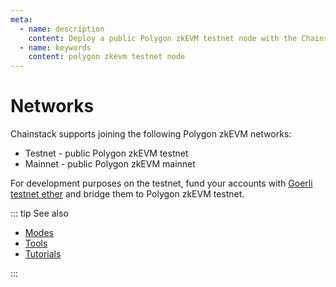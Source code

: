 ```yaml
---
meta:
  - name: description
    content: Deploy a public Polygon zkEVM testnet node with the Chainstack managed blockchain services in minutes.
  - name: keywords
    content: polygon zkevm testnet node
---
```


# Networks

Chainstack supports joining the following Polygon zkEVM networks:

* Testnet - public Polygon zkEVM testnet
* Mainnet - public Polygon zkEVM mainnet

For development purposes on the testnet, fund your accounts with [Goerli testnet ether](https://goerli-faucet.pk910.de) and bridge them to Polygon zkEVM testnet.

::: tip See also

* [Modes](/operations/polygon-zkevm/modes)
* [Tools](/operations/polygon-zkevm/tools)
* [Tutorials](/tutorials/polygon-zkevm/)

:::
